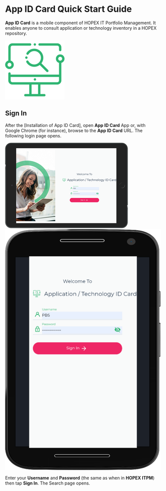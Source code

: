# App ID Card Quick Start Guide

**App ID Card** is a mobile component of HOPEX IT Portfolio Management. It enables anyone to consult application or technology inventory in a HOPEX repository.

![App ID Card App icon](images/QSG-AppLogo.png) 

## Sign In

After the [Installation of App ID Card], open **App ID Card** App or, with Google Chrome (for instance), browse to the **App ID Card** URL. The following login page opens.

![login page on a tablet](images/QSG-TabletLoginPage.png)![login page](images/QSG-PhoneLoginPage.png)

Enter your **Username** and **Password** (the same as when in **HOPEX ITPM**) then tap **Sign In**. The Search page opens.
